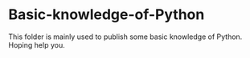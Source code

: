 # Basic-knowledge-of-Python
This folder is mainly used to publish some basic knowledge of Python.
Hoping help you.
